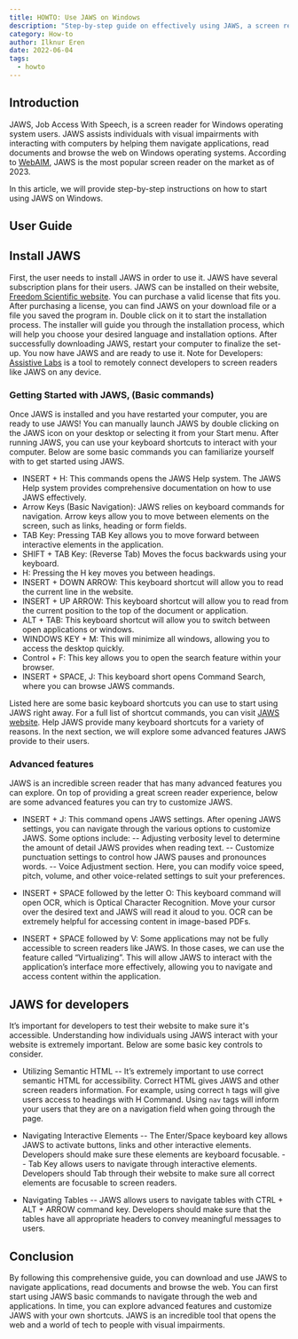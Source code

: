 ```yaml
---
title: HOWTO: Use JAWS on Windows
description: "Step-by-step guide on effectively using JAWS, a screen reader software, to navigate Windows, read documents, browse the web, and explore advanced features for individuals with visual impairments."
category: How-to
author: Ilknur Eren
date: 2022-06-04
tags:
  - howto
---
```


## Introduction
JAWS, Job Access With Speech, is a screen reader for Windows operating system users. JAWS assists individuals with visual impairments with interacting with computers by helping them navigate applications, read documents and browse the web on Windows operating systems. 
According to [WebAIM](https://webaim.org/projects/screenreadersurvey9/#primary), JAWS is the most popular screen reader on the market as of 2023.

In this article, we will provide step-by-step instructions on how to start using JAWS on Windows.

## User Guide
## Install JAWS
First, the user needs to install JAWS in order to use it. JAWS have several subscription plans for their users. JAWS can be installed on their website, [Freedom Scientific website](https://www.freedomscientific.com/products/software/jaws/). You can purchase a valid license that fits you. After purchasing a license, you can find JAWS on your download file or a file you saved the program in. Double click on it to start the installation process. The installer will guide you through the installation process, which will help you choose your desired language and installation options. After successfully downloading JAWS, restart your computer to finalize the set-up. You now have JAWS and are ready to use it.
Note for Developers: [Assistive Labs](https://assistivlabs.com/) is a tool to remotely connect developers to screen readers like JAWS on any device. 

### Getting Started with JAWS, (Basic commands)
Once JAWS is installed and you have restarted your computer, you are ready to use JAWS! You can manually launch JAWS by double clicking on the JAWS icon on your desktop or selecting it from your Start menu. After running JAWS, you can use your keyboard shortcuts to interact with your computer. Below are some basic commands you can familiarize yourself with to get started using JAWS.
- INSERT + H: This commands opens the JAWS Help system. The JAWS Help system provides comprehensive documentation on how to use JAWS effectively.
- Arrow Keys (Basic Navigation): JAWS relies on keyboard commands for navigation. Arrow keys allow you to move between elements on the screen, such as links, heading or form fields.
- TAB Key: Pressing TAB Key allows you to move forward between interactive elements in the application. 
- SHIFT + TAB Key: (Reverse Tab) Moves the focus backwards using your keyboard.
- H: Pressing the H key moves you between headings.
- INSERT + DOWN ARROW: This keyboard shortcut will allow you to read the current line in the website.
- INSERT + UP ARROW: This keyboard shortcut will allow you to read from the current position to the top of the document or application.
- ALT + TAB: This keyboard shortcut will allow you to switch between open applications or windows.
- WINDOWS KEY + M: This will minimize all windows, allowing you to access the desktop quickly.
- Control + F: This key allows you to open the search feature within your browser.
- INSERT + SPACE, J: This keyboard short opens Command Search, where you can browse JAWS commands.

Listed here are some basic keyboard shortcuts you can use to start using JAWS right away. For a full list of shortcut commands, you can visit [JAWS website](https://doccenter.freedomscientific.com/doccenter/doccenter/rs25c51746a0cc/2011-10-04_jawsandmagicreadingcommands/JAWSKeystrokes.htm). Help
JAWS provide many keyboard shortcuts for a variety of reasons. In the next section, we will explore some advanced features JAWS provide to their users. 

### Advanced features
JAWS is an incredible screen reader that has many advanced features you can explore. On top of providing a great screen reader experience, below are some advanced features you can try to customize JAWS.
- INSERT + J: This command opens JAWS settings. After opening JAWS settings, you can navigate through the various options to customize JAWS. Some options include:
-- Adjusting verbosity level to determine the amount of detail JAWS provides when reading text.
-- Customize punctuation settings to control how JAWS pauses and pronounces words. 
-- Voice Adjustment section. Here, you can modify voice speed, pitch, volume, and other voice-related settings to suit your preferences.

- INSERT + SPACE followed by the letter O: This keyboard command will open OCR, which is Optical Character Recognition. Move your cursor over the desired text and JAWS will read it aloud to you. OCR can be extremely helpful for accessing content in image-based PDFs. 
- INSERT + SPACE followed by V: Some applications may not be fully accessible to screen readers like JAWS. In those cases, we can use the feature called “Virtualizing”. This will allow JAWS to interact with the application’s interface more effectively, allowing you to navigate and access content within the application.

## JAWS for developers
It’s important for developers to test their website to make sure it's accessible. Understanding how individuals using JAWS interact with your website is extremely important. Below are some basic key controls to consider.
- Utilizing Semantic HTML
-- It’s extremely important to use correct semantic HTML for accessibility. Correct HTML gives JAWS and other screen readers information. For example, using correct `h` tags will give users access to headings with H Command. Using `nav` tags will inform your users that they are on a navigation field when going through the page. 

- Navigating Interactive Elements
-- The Enter/Space keyboard key allows JAWS to activate buttons, links and other interactive elements. Developers should make sure these elements are keyboard focusable.
-- Tab Key allows users to navigate through interactive elements. Developers should Tab through their website to make sure all correct elements are focusable to screen readers.

- Navigating Tables
-- JAWS allows users to navigate tables with CTRL + ALT + ARROW command key. Developers should make sure that the tables have all appropriate headers to convey meaningful messages to users.

## Conclusion
By following this comprehensive guide, you can download and use JAWS to navigate applications, read documents and browse the web. You can first start using JAWS basic commands to navigate through the web and applications. In time, you can explore advanced features and customize JAWS with your own shortcuts. JAWS is an incredible tool that opens the web and a world of tech to people with visual impairments.
